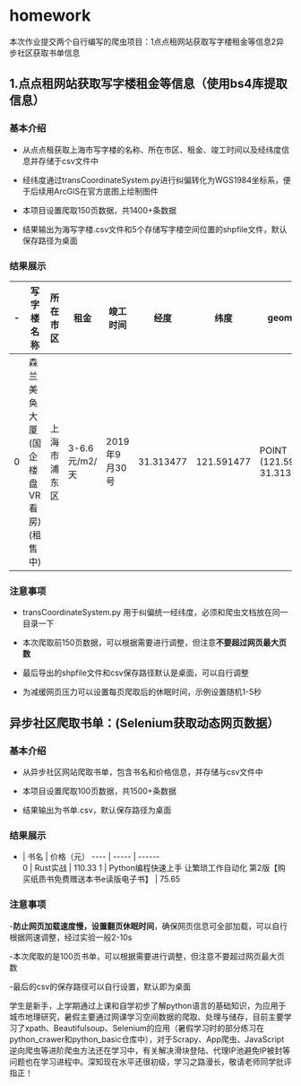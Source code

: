 # homework
本次作业提交两个自行编写的爬虫项目：1点点租网站获取写字楼租金等信息2异步社区获取书单信息


## 1.点点租网站获取写字楼租金等信息（使⽤bs4库提取信息）

### 基本介绍
- 从点点租获取上海市写字楼的名称、所在市区、租金、竣工时间以及经纬度信息并存储于csv文件中

- 经纬度通过transCoordinateSystem.py进行纠偏转化为WGS1984坐标系，便于后续用ArcGIS在官方底图上绘制图件

- 本项目设置爬取150页数据，共1400+条数据

- 结果输出为海写字楼.csv文件和5个存储写字楼空间位置的shpfile文件，默认保存路径为桌面

### 结果展示

   -| 写字楼名称  | 所在市区  | 租金  | 竣工时间  | 经度  | 纬度  | geometry
 ---- | ----- | ------  | ----- | ------  | ----- | ------| ----- 
 0  | 森兰美奂大厦(国企楼盘VR看房)(租售中) | 上海市浦东区  | 3-6.6元/m2/天  | 2019年9月30号  | 31.313477  | 121.591477  | POINT (121.591477 31.313477)   

### 注意事项
- transCoordinateSystem.py 用于纠偏统一经纬度，必须和爬虫文档放在同一目录一下

- 本次爬取前150页数据，可以根据需要进行调整，但注意**不要超过网页最大页数**

- 最后导出的shpfile文件和csv保存路径默认是桌面，可以自行调整

- 为减缓网页压力可以设置每页爬取后的休眠时间，示例设置随机1-5秒


## 异步社区爬取书单：(Selenium获取动态网页数据）

### 基本介绍
- 从异步社区网站爬取书单，包含书名和价格信息，并存储与csv文件中

- 本项目设置爬取100页数据，共1500+条数据

- 结果输出为书单.csv，默认保存路径为桌面

### 结果展示
-  | 书名  | 价格（元）
 ---- | ----- | ------  
 0  | Rust实战 | 110.33 
1  | Python编程快速上手 让繁琐工作自动化 第2版【购买纸质书免费赠送本书e读版电子书】 | 75.65
 
### 注意事项
-**防⽌⽹⻚加载速度慢，设置翻页休眠时间**，确保网页信息可全部加载，可以自行根据网速调整，经过实验一般2-10s

-本次爬取的是100页书单，可以根据需要进行调整，但注意不要超过网页最大页数

-最后的csv的保存路径可以自行设置，默认即为桌面


学生是新手，上学期通过上课和自学初步了解python语言的基础知识，为应用于城市地理研究，暑假主要通过网课学习空间数据的爬取、处理与储存，目前主要学习了xpath、Beautifulsoup、Selenium的应用（暑假学习时的部分练习在python_crawer和python_basic仓库中），对于Scrapy、App爬虫、JavaScript逆向爬虫等进阶爬虫方法还在学习中，有关解决滑块登陆、代理IP池避免IP被封等问题也在学习进程中。深知现在水平还很初级，学习之路漫长，敬请老师同学批评指正！

